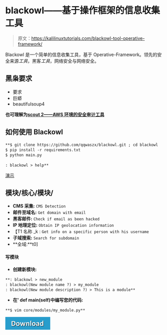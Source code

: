 # blackowl——基于操作框架的信息收集工具

> 原文：<https://kalilinuxtutorials.com/blackowl-tool-operative-framework/>

Blackowl 是一个简单的信息收集工具，基于 Operative-Framework。领先的安全来源*工具*，黑客*工具*，网络安全与网络安全。

## **黑枭要求**

*   要求
*   巨蟒
*   beautifulsoup4

**也可理解为[scout 2——AWS 环境的安全审计工具](https://kalilinuxtutorials.com/scout2-security-auditing-aws/)**

## **如何使用** **Blackowl**

```
**$ git clone https://github.com/qqwaszx/blackowl.git ; cd blackowl
$ pip install -r requirements.txt
$ python main.py

: blackowl > help**
```

[演示](https://www.youtube.com/watch?v=qyTDaS4_qfA&feature=youtu.be)

## **模块/核心/模块/**

*   **CMS 采集:** `CMS Detection`
*   **邮件至域名:** `Get domain with email`
*   **黑客邮件:** `Check if email as been hacked`
*   **IP 地理定位:** `Obtain IP geolocation information`
*   【T1 名称 _k : `Get info on a specific person with his username`
*   **子域搜索:** `Search for subdomain`
*   **全域:**t0]

#### **写模块**

*   **创建新模块:**

```
**: blackowl > new_module
: blackowl(New module name ?) > my_module
: blackowl(New module description ?) > This is a module** 
```

*   **在' def main(self)中编写您的代码:**

```
**$ vim core/modules/my_module.py** 
```

[![](img//d861a9096555aeb1980fc054015933d7.png)](https://github.com/qqwaszx/blackowl)
